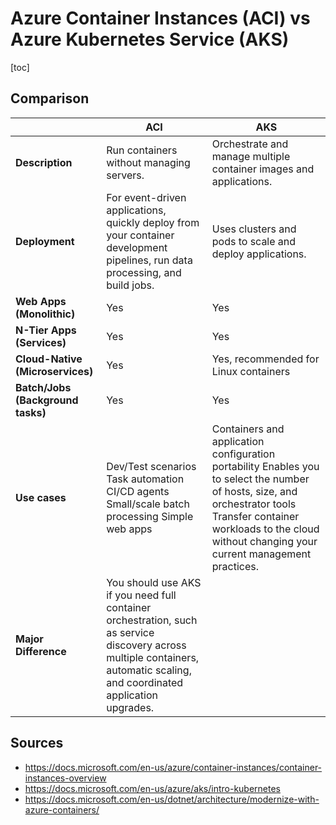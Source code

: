 # Azure Container Instances (ACI) vs Azure Kubernetes Service (AKS)

[toc]

## Comparison

|                                   | **ACI**                                                      | **AKS**                                                      |
| --------------------------------- | ------------------------------------------------------------ | ------------------------------------------------------------ |
| **Description**                   | Run containers without managing servers.                     | Orchestrate and manage multiple container images and applications. |
| **Deployment**                    | For event-driven applications, quickly deploy from your container development pipelines, run data processing, and build jobs. | Uses clusters and pods to scale and deploy applications.     |
| **Web Apps (Monolithic)**         | Yes                                                          | Yes                                                          |
| **N-Tier Apps (Services)**        | Yes                                                          | Yes                                                          |
| **Cloud-Native (Microservices)**  | Yes                                                          | Yes, recommended for Linux containers                        |
| **Batch/Jobs (Background tasks)** | Yes                                                          | Yes                                                          |
| **Use cases**                     | Dev/Test scenarios Task automation CI/CD agents Small/scale batch processing Simple web apps | Containers and application configuration portability Enables you to select the number of hosts, size, and orchestrator tools Transfer container workloads to the cloud without changing your current management practices. |
| **Major Difference**              | You should use AKS if you need full container orchestration,  such as service discovery across multiple containers, automatic scaling, and coordinated application upgrades. |                                                              |

## Sources

- https://docs.microsoft.com/en-us/azure/container-instances/container-instances-overview  
- https://docs.microsoft.com/en-us/azure/aks/intro-kubernetes  
- https://docs.microsoft.com/en-us/dotnet/architecture/modernize-with-azure-containers/